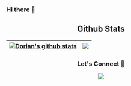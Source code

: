 ### Hi there 👋

<h2 align="center">Github Stats</h2>

| <a href="https://github-readme-stats.vercel.app/api?username=dodoburner"><img align="center" src="https://github-readme-stats.vercel.app/api?username=dodoburner&show_icons=true&include_all_commits=true&theme=buefy&hide_border=true" alt="Dorian's github stats" /></a> | <a href="https://github-readme-stats.vercel.app/api?username=dodoburner"><img align="center" src="https://github-readme-stats.vercel.app/api/top-langs/?username=dodoburner&layout=compact&theme=buefy&hide_border=true" /></a> |
| ----------------------------------------------------------------------------------------------------------------------------------------------------------------------------------------------------------------------------------------------------------- | ---------------------------------------------------------------------------------------------------------------------------------------------------------------------------------------------------------------- |

<h3 align="center">Let's Connect 🤝</h3>
<div align="center">
<a target="_blank"
href="https://www.linkedin.com/in/dorian-urem/"><img
src="https://img.shields.io/badge/-LinkedIn-0077b5?style=for-the-badge&logo=LinkedIn&logoColor=white"></img></a> <a target="_blank"
<div/>
